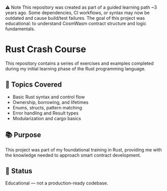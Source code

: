 ⚠️ Note
This repository was created as part of a guided learning path ~3 years ago.
Some dependencies, CI workflows, or syntax may now be outdated and cause build/test failures.
The goal of this project was educational: to understand CosmWasm contract structure and logic fundamentals.

# Rust Crash Course

This repository contains a series of exercises and examples completed during my initial learning phase of the Rust programming language.

## 🔧 Topics Covered

- Basic Rust syntax and control flow
- Ownership, borrowing, and lifetimes
- Enums, structs, pattern matching
- Error handling and Result types
- Modularization and cargo basics

## 📚 Purpose

This project was part of my foundational training in Rust, providing me with the knowledge needed to approach smart contract development.

## 🧠 Status

Educational — not a production-ready codebase.
